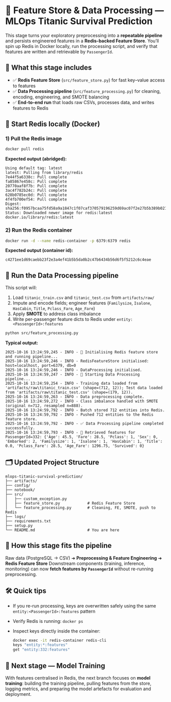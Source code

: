 # 🧩 **Feature Store & Data Processing — MLOps Titanic Survival Prediction**

This stage turns your exploratory preprocessing into a **repeatable pipeline** and persists engineered features in a **Redis-backed Feature Store**.
You’ll spin up Redis in Docker locally, run the processing script, and verify that features are written and retrievable by `PassengerId`.

## 🧾 What this stage includes

* ✅ **Redis Feature Store** (`src/feature_store.py`) for fast key–value access to features
* ✅ **Data Processing pipeline** (`src/feature_processing.py`) for cleaning, encoding, engineering, and SMOTE balancing
* ✅ **End-to-end run** that loads raw CSVs, processes data, and writes features to Redis

## 🐳 Start Redis locally (Docker)

### 1) Pull the Redis image

```bash
docker pull redis
```

**Expected output (abridged):**

```
Using default tag: latest
latest: Pulling from library/redis
7e44f5a6338c: Pull complete
fa85867e458c: Pull complete
20770aaf8f7b: Pull complete
3ac4f782b24c: Pull complete
628b0785ec0d: Pull complete
4f4fb700ef54: Pull complete
Digest: sha256:f0957bcaa75fd58a9a1847c1f07caf370579196259d69ac07f2e27b5b389b021
Status: Downloaded newer image for redis:latest
docker.io/library/redis:latest
```

### 2) Run the Redis container

```bash
docker run -d --name redis-container -p 6379:6379 redis
```

**Expected output (container id):**

```
c4271ee1d69caebb23f2e3a4ef41b5b5da0b2c47b6434b56d6f5f5212c6c4eae
```

## 🧮 Run the Data Processing pipeline

This script will:

1. Load `titanic_train.csv` and `titanic_test.csv` from `artifacts/raw/`
2. Impute and encode fields; engineer features (`Familysize`, `Isalone`, `HasCabin`, `Title`, `Pclass_Fare`, `Age_Fare`)
3. Apply **SMOTE** to address class imbalance
4. Write per-passenger feature dicts to Redis under `entity:<PassengerId>:features`

```bash
python src/feature_processing.py
```

**Typical output:**

```
2025-10-16 13:24:59,245 - INFO - 🔧 Initialising Redis feature store and running pipeline...
2025-10-16 13:24:59,246 - INFO - RedisFeatureStore initialised: host=localhost, port=6379, db=0
2025-10-16 13:24:59,246 - INFO - DataProcessing initialised.
2025-10-16 13:24:59,247 - INFO - 🚀 Starting Data Processing pipeline...
2025-10-16 13:24:59,254 - INFO - Training data loaded from 'artifacts/raw\titanic_train.csv' (shape=(712, 12)); Test data loaded from 'artifacts/raw\titanic_test.csv' (shape=(179, 12)).
2025-10-16 13:24:59,263 - INFO - Data preprocessing complete.
2025-10-16 13:24:59,272 - INFO - Class imbalance handled with SMOTE (original n=712, resampled n=888).
2025-10-16 13:24:59,792 - INFO - Batch stored 712 entities into Redis.
2025-10-16 13:24:59,792 - INFO - Pushed 712 entities to the Redis feature store.
2025-10-16 13:24:59,792 - INFO - ✅ Data Processing pipeline completed successfully.
2025-10-16 13:24:59,793 - INFO - 🔎 Retrieved features for PassengerId=332: {'Age': 45.5, 'Fare': 28.5, 'Pclass': 1, 'Sex': 0, 'Embarked': 2, 'Familysize': 1, 'Isalone': 1, 'HasCabin': 1, 'Title': 0.0, 'Pclass_Fare': 28.5, 'Age_Fare': 1296.75, 'Survived': 0}
```

## 🗂️ Updated Project Structure

```
mlops-titanic-survival-prediction/
├── artifacts/
├── config/
├── notebook/
├── src/
│   ├── custom_exception.py
│   ├── feature_store.py            # Redis Feature Store
│   └── feature_processing.py       # Cleaning, FE, SMOTE, push to Redis
├── logs/
├── requirements.txt
├── setup.py
└── README.md                       # You are here
```

## 🔗 How this stage fits the pipeline

Raw data (PostgreSQL → CSV) ➜ **Preprocessing & Feature Engineering** ➜ **Redis Feature Store**
Downstream components (training, inference, monitoring) can now **fetch features by `PassengerId`** without re-running preprocessing.

## 🛠️ Quick tips

* If you re-run processing, keys are overwritten safely using the same `entity:<PassengerId>:features` pattern
* Verify Redis is running: `docker ps`
* Inspect keys directly inside the container:

  ```bash
  docker exec -it redis-container redis-cli
  keys "entity:*:features"
  get "entity:332:features"
  ```

## 🚀 Next stage — Model Training

With features centralised in Redis, the next branch focuses on **model training**: building the training pipeline, pulling features from the store, logging metrics, and preparing the model artefacts for evaluation and deployment.